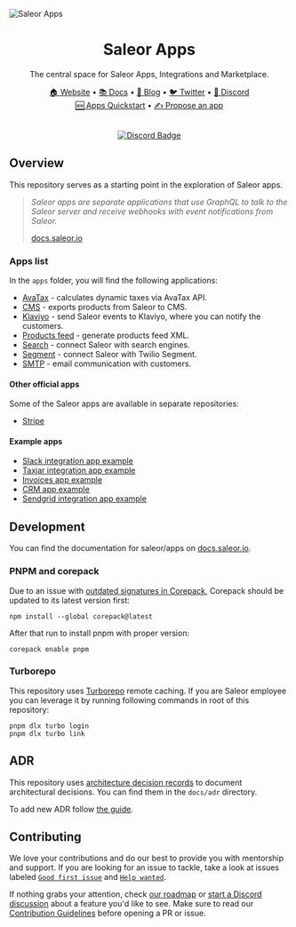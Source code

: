 ![Saleor Apps](https://user-images.githubusercontent.com/44495184/208925145-78c5022c-1a6c-4f2c-8f4f-7500e7afcaf0.png)

<div align="center">
  <h1>Saleor Apps</h1>
</div>

<div align="center">
  <p>The central space for Saleor Apps, Integrations and Marketplace.
</div>

<div align="center">
  <a href="https://saleor.io/">🏠 Website</a>
  <span> • </span>
  <a href="https://docs.saleor.io/docs/3.x">📚 Docs</a>
  <span> • </span>
  <a href="https://saleor.io/blog/">📰 Blog</a>
  <span> • </span>
  <a href="https://twitter.com/getsaleor">🐦 Twitter</a>
  <span> • </span>
  <a href="https://discord.gg/unUfh24R6d">💬 Discord</a>
</div>

<div align="center">
  <a href="https://docs.saleor.io/docs/3.x/developer/extending/apps/quickstart/getting-started">🆕 Apps Quickstart</a>
  <span> • </span>
  <a href="https://github.com/saleor/apps/discussions/categories/integrations-features">✍️ Propose an app</a>
</div>

<br/>
<div align="center">
  
[![Discord Badge](https://dcbadge.vercel.app/api/server/unUfh24R6d)](https://discord.gg/unUfh24R6d)

</div>

## Overview

This repository serves as a starting point in the exploration of Saleor apps.

> _Saleor apps are separate applications that use GraphQL to talk to the Saleor server and receive webhooks with event notifications from Saleor._
>
> [docs.saleor.io](https://docs.saleor.io/docs/3.x/developer/extending/apps/key-concepts)

### Apps list

In the `apps` folder, you will find the following applications:

- [AvaTax](./apps/avatax) - calculates dynamic taxes via AvaTax API.
- [CMS](./apps/cms) - exports products from Saleor to CMS.
- [Klaviyo](./apps/klaviyo) - send Saleor events to Klaviyo, where you can notify the customers.
- [Products feed](./apps/products-feed) - generate products feed XML.
- [Search](./apps/search) - connect Saleor with search engines.
- [Segment](./apps/segment/) - connect Saleor with Twilio Segment.
- [SMTP](./apps/smtp) - email communication with customers.

#### Other official apps

Some of the Saleor apps are available in separate repositories:

- [Stripe](https://github.com/saleor/saleor-app-payment-stripe)

#### Example apps

- [Slack integration app example](https://github.com/saleor/example-slack-app)
- [Taxjar integration app example](https://github.com/saleor/example-app-taxjar)
- [Invoices app example](https://github.com/saleor/example-app-invoices)
- [CRM app example](https://github.com/saleor/example-app-crm)
- [Sendgrid integration app example](https://github.com/saleor/example-app-sendgrid)

## Development

You can find the documentation for saleor/apps on [docs.saleor.io](https://docs.saleor.io/docs/3.x/developer/app-store/development).

### PNPM and corepack

Due to an issue with [outdated signatures in Corepack](https://github.com/nodejs/corepack/issues/612), Corepack should be updated to its latest version first:

```shell
npm install --global corepack@latest
```

After that run to install pnpm with proper version:

```shell
corepack enable pnpm
```

### Turborepo

This repository uses [Turborepo](https://turbo.build/) remote caching. If you are Saleor employee you can leverage it by running following commands in root of this repository:

```shell
pnpm dlx turbo login
pnpm dlx turbo link
```

## ADR

This repository uses [architecture decision records](https://cognitect.com/blog/2011/11/15/documenting-architecture-decisions) to document architectural decisions. You can find them in the `docs/adr` directory.

To add new ADR follow [the guide](https://github.com/npryce/adr-tools).

## Contributing

We love your contributions and do our best to provide you with mentorship and support. If you are looking for an issue to tackle, take a look at issues labeled [`Good first issue`](https://github.com/saleor/apps/issues?q=is%3Aopen+is%3Aissue+label%3A%22good+first+issue%22+) and [`Help wanted`](https://github.com/saleor/apps/issues?q=is%3Aopen+is%3Aissue+label%3A%22help+wanted%22).

If nothing grabs your attention, check [our roadmap](https://saleor.io/roadmap) or [start a Discord discussion](https://saleor.io/discord) about a feature you'd like to see. Make sure to read our [Contribution Guidelines](http://docs.saleor.io/developer/community/contributing) before opening a PR or issue.
